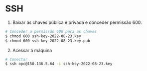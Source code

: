 # SSH

1. Baixar as chaves pública e privada e conceder permissão 600.

~~~sh
# Conceder a permissão 600 para as chaves
$ chmod 600 ssh-key-2022-08-23.key
$ chmod 600 ssh-key-2022-08-23.key.pub
~~~

2. Acessar á máquina

~~~sh
# Conectar
$ ssh opc@150.136.5.64 -i ssh-key-2022-08-23.key
~~~